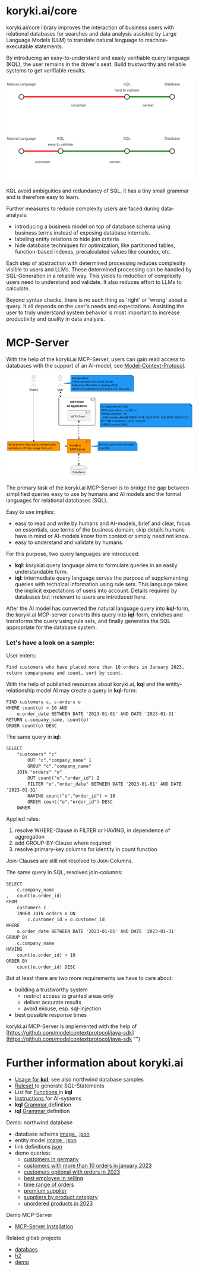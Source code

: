 # koryki.ai/core

koryki.ai/core library improves the interaction of business users with relational databases for searches and data analysis 
assisted by Large Language Models (LLM)
to translate natural language to machine-executable statements.

By introducing an easy-to-understand and easily verifiable query language (KQL), the user remains in the driver's seat.
Build trustworthy and reliable systems to get verifiable results. 

![reduce uncertainty by introduction of kql](doc/shift_control.svg)

KQL avoid ambiguities and redundancy of SQL, it has a tiny small grammar and is therefore easy to learn. 

Further measures to reduce complexity users are faced during data-analysis:

- introducing a business model on top of database schema using business terms instead of exposing database internals.
- labeling entity relations to hide join criteria
- hide database techniques for optimization, like partitioned tables, function-based indexes,
  precalculated values like soundex, etc.

Each step of abstraction with determined processing reduces complexity visible to users and LLMs.
These determined processing can be handled by SQL-Generation in a reliable way.
This yields to reduction of complexity users need to understand and validate. It also reduces effort to LLMs to calculate.



Beyond syntax checks, there is no such thing as 'right' or 'wrong' about a query. It all depends on the user's needs and expectations. Assisting the user to truly understand system behavior is most important
to increase productivity and quality in data analysis.

# MCP-Server

With the help of the koryki.ai MCP–Server, users can gain read access to databases with the support of an AI-model, see
[Model-Context-Protocol](https://modelcontextprotocol.io/docs/getting-started/intro "(MCP)").

![MCP-Server Overview](doc/mcp_overview.png)



The primary task of the koryki.ai MCP-Server is to bridge the gap between simplified queries easy to use by humans and
AI models and the formal languages for relational databases (SQL).

Easy to use implies:
- easy to read and write by humans and AI-models,
  brief and clear,
  focus on essentials, use terms of the business domain, skip details humans have in mind or AI-models know from context or simply need not know.
- easy to understand and validate by humans.

For this purpose, two query languages are introduced:
* **kql**: korykiai query language aims to formulate queries in an easily understandable form.
* **iql**: intermediate query language serves the purpose of supplementing queries with technical information using rule sets. This language takes the implicit expectations of users into account. Details required by databases but irrelevant to users are introduced here.


After the AI model has converted the natural language query into **kql**-form,
the koryki.ai MCP-server converts this query into **iql**-form,
enriches and transforms the query using rule sets, and finally generates the SQL
appropriate for the database system.


### Let's have a look on a sample:

User enters:

    Find customers who have placed more than 10 orders in January 2023,
    return companyname and count, sort by count.

With the help of published resources about koryki.ai, **kql** and the entity-relationship model
AI may create a query in **kql**-form:

    FIND customers c, c-orders o
    WHERE count(o) > 10 AND 
        o.order_date BETWEEN DATE '2023-01-01' AND DATE '2023-01-31'
    RETURN c.company_name, count(o)
    ORDER count(o) DESC

The same query in **iql**:

    SELECT
        "customers" "c"
            OUT "c"."company_name" 1
            GROUP "c"."company_name"
        JOIN "orders" "o"
            OUT count("o"."order_id") 2
            FILTER "o"."order_date" BETWEEN DATE '2023-01-01' AND DATE '2023-01-31'
            HAVING count("o"."order_id") > 10
            ORDER count("o"."order_id") DESC
        OWNER


Applied rules:
1. resolve WHERE-Clause in FILTER or HAVING, in dependence of aggregation
2. add GROUP-BY-Clause where required
3. resolve primary-key columns for identity in count function

Join-Clauses are still not resolved to Join-Columns.

The same query in SQL, resolved join-columns:

    SELECT
        c.company_name
    ,   count(o.order_id)
    FROM
        customers c
        INNER JOIN orders o ON
            c.customer_id = o.customer_id
    WHERE
        o.order_date BETWEEN DATE '2023-01-01' AND DATE '2023-01-31'
    GROUP BY
        c.company_name
    HAVING
        count(o.order_id) > 10
    ORDER BY
        count(o.order_id) DESC



But at least there are two more requirements we have to care about:

- building a trustworthy system
    - restrict access to granted areas only
    - deliver accurate results
    - avoid misuse, esp. sql-injection
- best possible response times


koryki.ai MCP-Server is implemented with the help of [https://github.com/modelcontextprotocol/java-sdk](https://github.com/modelcontextprotocol/java-sdk "")

# Further information about koryki.ai

- [Usage for **kql**](doc/kql_usage.md), see also northwind database samples
- [Ruleset ](doc/RULESET.md "") to generate SQL-Statements
- List for [Functions ](doc/FUNCTIONS.md "") in **kql**
- [Instructions ](doc/ai_instructions.md "") for AI-systems
- **kql** [Grammar ](./antlr/src/main/antlr/KQL.g4 "") definition
- **iql** [Grammar ](./antlr/src/main/antlr/IQL.g4 "") definition

Demo: northwind database

- database schema [image ](doc/northwind_schema.png ""),  [json ](doc/northwind_schema.json "")
- entity model [image ](doc/northwind_model.png ""),   [json ](doc/northwind_model.json "")
- link definitions [json ](doc/northwind_links.json "")
- demo queries:
  * [customers in germany ](doc/queries/customersingermany.kql "")
  * [customers with more than 10 orders in january 2023 ](doc/queries/customersmorethan10ordersin2023.kql "")
  * [customers optional with orders in 2023 ](doc/queries/customerswithordersin2023.kql "")
  * [best employee in selling ](doc/queries/employeeranking.kql "")
  * [time range of orders ](doc/queries/ordertimerange.kql "")
  * [premium supplier ](doc/queries/premiumsupplier.kql "")
  * [suppliers by product category ](doc/queries/suppliersandproductsincategory.kql "")
  * [unordered products in 2023 ](doc/queries/unorderedproductsin012023.kql "")

Demo MCP-Server

- [MCP-Server Installation](./doc/MCP_SERVER.md "")


Related gitlab projects

- [databaes](https://gitlab.com/korykiai/databases "")
- [h2](https://gitlab.com/korykiai/h2 "")
- [demo](https://gitlab.com/korykiai/demo "")

